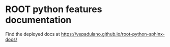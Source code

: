 # ROOT python features documentation

Find the deployed docs at https://vepadulano.github.io/root-python-sphinx-docs/
